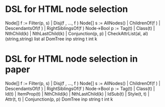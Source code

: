 # DSL for HTML node selection
Node[]      f :=    Filter(p, s) | Disj(f , ..., f )
Node[]      s :=    AllNodes() | ChildrenOf(f )
                    | DescendantsOf(f ) | RightSiblingsOf(f )
Node→Bool   p :=    Tag(t) | Class(t) 
                    | NthChild(k) | NthLastChild(k)
                    | Conjunction(p, p)
                    | CheckAttrList(al, al)
(string,string) list    al
DomTree inp     string t        int k

# DSL for HTML node selection in paper
Node[]      f :=    Filter(p, s) | Disj(f , ..., f )
Node[]      s :=    AllNodes() | ChildrenOf(f )
                    | DescendantsOf(f ) | RightSiblingsOf(f )
Node→Bool   p :=    Tag(t) | Class(t) | Id(t) | ItemProp(t)
                    | NthChild(k) | NthLastChild(k)
                    | IdSub(t) | Style(t, t) | Attr(t, t)
                    | Conjunction(p, p)
DomTree inp     string t        int k